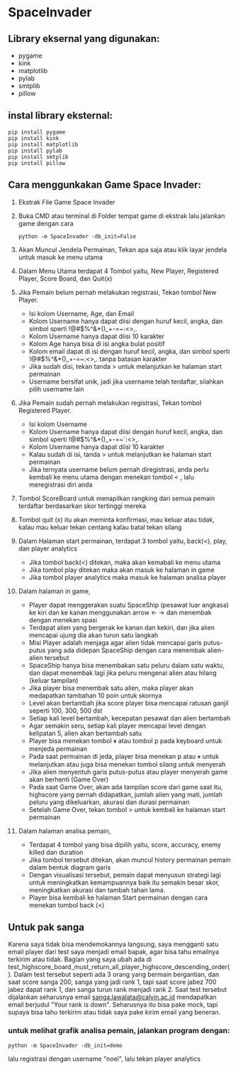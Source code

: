 # SpaceInvader

## Library eksernal yang digunakan:
* pygame
* kink
* matplotlib
* pylab
* smtplib
* pillow

## instal library eksternal:
```
pip install pygame
pip install kink
pip install matplotlib
pip install pylab
pip install smtplib
pip install pillow
```

## Cara menggunkakan Game Space Invader:
1. Ekstrak File Game Space Invader
2. Buka CMD atau terminal di Folder tempat game di ekstrak lalu jalankan game dengan cara 

    ```
    python -m SpaceInvader -db_init=False
    ```
  
5. Akan Muncul Jendela Permainan, Tekan apa saja atau klik layar jendela untuk masuk ke menu utama
6. Dalam Menu Utama terdapat 4 Tombol yaitu, New Player, Registered Player, Score Board, dan Quit(x)
7. Jika Pemain belum pernah melakukan registrasi, Tekan tombol New Player.

    * Isi kolom Username, Age, dan Email
    * Kolom Username hanya dapat diisi dengan huruf kecil, angka, dan simbol sperti !@#$%^&*()_+-=~:<>,.
    * Kolom Username hanya dapat diisi 10 karakter
    * Kolom Age hanya bisa di isi angka bulat positif
    * Kolom email dapat di isi dengan huruf kecil, angka, dan simbol sperti !@#$%^&*()_+-=~:<>,. tanpa batasan karakter
    * Jika sudah disi, tekan tanda > untuk melanjutkan ke halaman start permainan
    * Username bersifat unik, jadi jika username telah terdaftar, silahkan pilih username lain
  
6. Jika Pemain sudah pernah melakukan registrasi, Tekan tombol Registered Player.
    * Isi kolom Username
    * Kolom Username hanya dapat diisi dengan huruf kecil, angka, dan simbol sperti !@#$%^&*()_+-=~`:<>,.
    * Kolom Username hanya dapat diisi 10 karakter
    * Kalau sudah di isi, tanda > untuk melanjutkan ke halaman start permainan
    * Jika ternyata username belum pernah diregistrasi, anda perlu kembali ke menu utama dengan menekan tombol < , lalu meregistrasi diri anda
7. Tombol ScoreBoard untuk menapilkan rangking dari semua pemain terdaftar berdasarkan skor tertinggi mereka
8. Tombol quit (x) itu akan meminta konfirmasi, mau keluar atau tidak, kalau mau keluar tekan centang kalau batal tekan silang
9. Dalam Halaman start permainan, terdapat 3 tombol yaitu, back(<), play, dan player analytics
    * Jika tombol back(<) ditekan, maka akan kemabali ke menu utama
    * Jika tombol play ditekan maka akan masuk ke halaman in game
    * Jika tombol player analytics maka masuk ke halaman analisa player
10. Dalam halaman in game, 
    * Player dapat menggerakan suatu SpaceShip (pesawat luar angkasa) ke kiri dan ke kanan menggunakan arrow ← → dan menembak dengan menekan spasi
    * Terdapat alien yang bergerak ke kanan dan kekiri, dan jika alien mencapai ujung dia akan turun satu langkah
    * Misi Player adalah menjaga agar alien tidak mencapai garis putus-putus yang ada didepan SpaceShip dengan cara menembak alien-alien tersebut
    * SpaceShip hanya bisa menembakan satu peluru dalam satu waktu, dan dapat menembak lagi jika peluru mengenai alien atau hilang (keluar tampilan)
    * Jika player bisa menembak satu alien, maka player akan medapatkan tambahan 10 poin untuk skornya
    * Level akan bertambah jika score player bisa mencapai ratusan ganjil seperti 100, 300, 500 dst
    * Setiap kali level bertambah, kecepatan pesawat dan alien bertambah
    * Agar semakin seru, setiap kali player mencapai level dengan kelipatan 5, alien akan bertambah satu
    * Player bisa menekan tombol ⏸ atau tombol p pada keyboard untuk menjeda permainan
    * Pada saat permainan di jeda, player bisa menekan p atau ⏸ untuk melanjutkan atau juga bisa menekan tombol silang untuk menyerah
    * Jika alien menyentuh garis putus-putus atau player menyerah game akan berhenti (Game Over)
    * Pada saat Game Over, akan ada tampilan score dari game saat itu, highscore yang pernah didapatkan, jumlah alien yang mati, jumlah peluru yang dikeluarkan, akurasi dan durasi permainan
    * Setelah Game Over, tekan tombol > untuk kembali ke halaman start permainan
11. Dalam halaman analisa pemain,
    * Terdapat 4 tombol yang bisa dipilih yaitu, score, accuracy, enemy killed dan duration
    * Jika tombol tersebut ditekan, akan muncul history permainan pemain dalam bentuk diagram garis
    * Dengan visualisasi tersebut, pemain dapat menyusun strategi lagi untuk meningkatkan kemampuannya baik itu semakin besar skor, meningkatkan akurasi dan tambah tahan lama.
    * Player bisa kembali ke halaman Start permainan dengan cara menekan tombol back (<)

## Untuk pak sanga
Karena saya tidak bisa mendemokannya langsung, saya mengganti satu email player dari test saya menjadi email bapak, agar bisa tahu emailnya terkirim atau tidak.
Bagian yang saya ubah ada di test_highscore_board_must_return_all_player_highscore_descending_order(). Dalam test tersebut seperti ada 3 orang yang bermain bergantian, dan saat score sanga 200, sanga yang jadi rank 1, tapi saat score jabez 700 jabez dapat rank 1, dan sanga turun rank menjadi rank 2.
Saat test tersebut dijalankan seharusnya email sanga.lawalata@calvin.ac.id mendapatkan email berjudul "Your rank is down". 
Seharusnya itu bisa pake mock, tapi supaya bisa tahu terkirim atau tidak saya pake kirim email yang beneran.


### untuk melihat grafik analisa pemain, jalankan program dengan:
```
python -m SpaceInvader -db_init=demo
```
lalu registrasi dengan username "noel", lalu tekan player analytics
